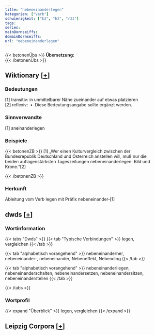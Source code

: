 ```yaml
---
title: "nebeneinanderlegen"
kategorien: ["Verb"]
schwierigkeit: ["k2", "h2", "r22"]
tags:
series:
mainDornseiffs:
domainDornseiffs:
url: "nebeneinanderlegen"
---
```


{{< betonenÜbs >}}
**Übersetzung:**  
{{< /betonenÜbs >}}

## Wiktionary [[+](https://de.wiktionary.org/wiki/nebeneinanderlegen)]

### Bedeutungen
[1] transitiv: in unmittelbarer Nähe zueinander auf etwas platzieren  
[2] reflexiv:  •  Diese Bedeutungsangabe sollte ergänzt werden.  

### Sinnverwandte
[1] aneinanderlegen  

### Beispiele
{{< betonenZB >}}
[1] „Wer einen Kulturvergleich zwischen der Bundesrepublik Deutschland und Österreich anstellen will, muß nur die beiden auflagenstärksten Tageszeitungen nebeneinanderlegen: Bild und Krone.“[2]  

{{< /betonenZB >}}
### Herkunft
Ableitung vom Verb legen mit Präfix nebeneinander-[1]  



## dwds [[+](https://www.dwds.de/wb/nebeneinanderlegen)]

### Wortinformation
{{< tabs "Dwds" >}}
{{< tab "Typische Verbindungen" >}}
legen, vergleichen
{{< /tab >}}

{{< tab "alphabetisch vorangehend" >}}
nebeneinanderher, nebeneinander-, nebeneinander, Nebeneffekt, Nebending
{{< /tab >}}

{{< tab "alphabetisch vorangehend" >}}
nebeneinanderliegen, nebeneinanderschalten, nebeneinandersetzen, nebeneinandersitzen, nebeneinanderstellen
{{< /tab >}}

{{< /tabs >}}

### Wortprofil
{{< expand "Überblick" >}} legen, vergleichen {{< /expand >}}

## Leipzig Corpora [[+](https://corpora.uni-leipzig.de/en/res?word=nebeneinanderlegen&corpusId=deu_newscrawl-public_2018)]

